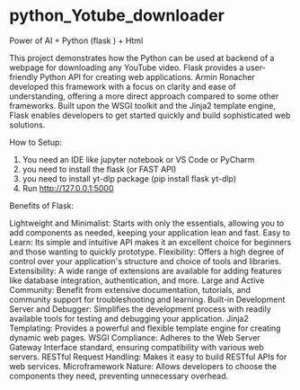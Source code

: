 # python_Yotube_downloader
Power of AI + Python (flask ) + Html

This project demonstrates how the Python can be used at backend of a webpage for downloading any YouTube video.
Flask provides a user-friendly Python API for creating web applications. Armin Ronacher developed this framework with a focus on clarity and ease of understanding, offering a more direct approach compared to some other frameworks. Built upon the WSGI toolkit and the Jinja2 template engine, Flask enables developers to get started quickly and build sophisticated web solutions.

How to Setup: 
1. You need an IDE like jupyter notebook or VS Code or PyCharm
2. you need to install the flask (or FAST API)
3. you need to install yt-dlp package   (pip install flask yt-dlp)
4. Run  http://127.0.0.1:5000
   
Benefits of Flask:

Lightweight and Minimalist: Starts with only the essentials, allowing you to add components as needed, keeping your application lean and fast.
Easy to Learn:
Its simple and intuitive API makes it an excellent choice for beginners and those wanting to quickly prototype.
Flexibility: 
Offers a high degree of control over your application's structure and choice of tools and libraries.
Extensibility:
A wide range of extensions are available for adding features like database integration, authentication, and more.
Large and Active Community:
Benefit from extensive documentation, tutorials, and community support for troubleshooting and learning.
Built-in Development Server and Debugger: 
Simplifies the development process with readily available tools for testing and debugging your application.
Jinja2 Templating: 
Provides a powerful and flexible template engine for creating dynamic web pages.
WSGI Compliance:
Adheres to the Web Server Gateway Interface standard, ensuring compatibility with various web servers.
RESTful Request Handling:
Makes it easy to build RESTful APIs for web services.
Microframework Nature: Allows developers to choose the components they need, preventing unnecessary overhead.
